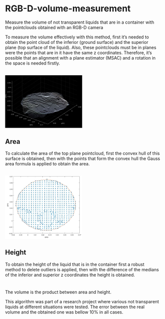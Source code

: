 # RGB-D-volume-measurement
Measure the volume of not transparent liquids that are in a container with the pointclouds obtained with an RGB-D camera

To measure the volume effectively with this method, first it’s needed to obtain the point cloud of the inferior (ground surface) and the superior plane (top surface of the liquid). Also, these pointclouds must be in planes were the points that are in it have the same z coordinates. Therefore, it’s possible that an alignment with a plane estimator (MSAC) and a rotation in the space is needed firstly.

                      <img src="Top_Plane.JPG" width="250">
                      
## Area
To calculate the area of the top plane pointcloud, first the convex hull of this surface is obtained, then with the points that form the convex hull the Gauss area formula is applied to obtain the area.

                      <img src="Convex_Hull.JPG" width="250">
                      
## Height

To obtain the height of the liquid that is in the container first a robust method to delete outliers is applied, then with the difference of the medians of the inferior and superior z coordinates the height is obtained.
#

The volume is the product between area and height.

This algorithm was part of a research project where various not transparent liquids at different situations were tested. The error between the real volume and the obtained one was bellow 10% in all cases.
